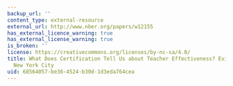 ```yaml
---
backup_url: ''
content_type: external-resource
external_url: http://www.nber.org/papers/w12155
has_external_licence_warning: true
has_external_license_warning: true
is_broken: ''
license: https://creativecommons.org/licenses/by-nc-sa/4.0/
title: What Does Certification Tell Us about Teacher Effectiveness? Evidence from
  New York City
uid: 68564057-be36-4524-b30d-1d3eda764cea
---
```

